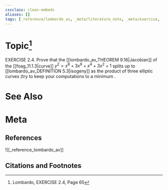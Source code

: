 ```yaml
---
cssclass: clean-embeds
aliases: []
tags: [_reference/lombardo_av, _meta/literature_note, _meta/exercise, _auto/links_added, _meta/TODO/change_title]
---
```

# Topic[^1]
EXERCISE 2.4. Prove that the [[lombardo_av_THEOREM 9.16|Jacobian]] of the [[foag_11.1.3|curve]] $y^{2}=x^{8}+3 x^{6}+x^{4}+3 x^{2}+1$ splits up to [[lombardo_av_DEFINITION 5.3|isogeny]] as the product of three elliptic curves (try to keep your computations to a minimum .


# See Also

# Meta
## References
![[_reference_lombardo_av]]

## Citations and Footnotes
[^1]: Lombardo, EXERCISE 2.4, Page 65
